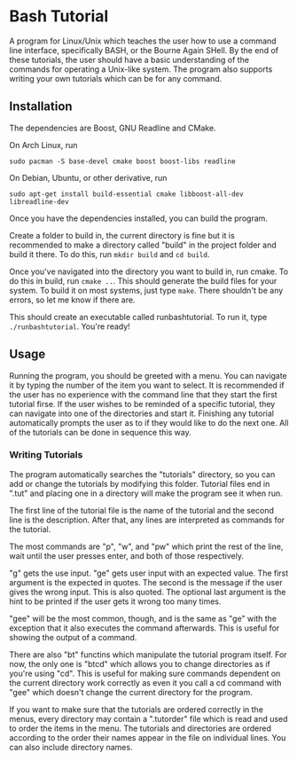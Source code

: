 # Bash Tutorial

A program for Linux/Unix which teaches the user how to use a command line interface, specifically BASH, or the Bourne Again SHell. By the end of these tutorials, the user should have a basic understanding of the commands for operating a Unix-like system. The program also supports writing your own tutorials which can be for any command.

## Installation

The dependencies are Boost, GNU Readline and CMake.

On Arch Linux, run

`sudo pacman -S base-devel cmake boost boost-libs readline`

On Debian, Ubuntu, or other derivative, run

`sudo apt-get install build-essential cmake libboost-all-dev libreadline-dev`

Once you have the dependencies installed, you can build the program.

Create a folder to build in, the current directory is fine but it is recommended to make a directory called "build" in the project folder and build it there. To do this, run `mkdir build` and `cd build`.

Once you've navigated into the directory you want to build in, run cmake. To do this in build, run `cmake ..`. This should generate the build files for your system. To build it on most systems, just type `make`. There shouldn't be any errors, so let me know if there are.

This should create an executable called runbashtutorial. To run it, type `./runbashtutorial`. You're ready!

## Usage

Running the program, you should be greeted with a menu. You can navigate it by typing the number of the item you want to select. It is recommended if the user has no experience with the command line that they start the first tutorial firse. If the user wishes to be reminded of a specific tutorial, they can navigate into one of the directories and start it. Finishing any tutorial automatically prompts the user as to if they would like to do the next one. All of the tutorials can be done in sequence this way.

### Writing Tutorials

The program automatically searches the "tutorials" directory, so you can add or change the tutorials by modifying this folder. Tutorial files end in ".tut" and placing one in a directory will make the program see it when run.

The first line of the tutorial file is the name of the tutorial and the second line is the description. After that, any lines are interpreted as commands for the tutorial.

The most commands are "p", "w", and "pw" which print the rest of the line, wait until the user presses enter, and both of those respectively.

"g" gets the use input. "ge" gets user input with an expected value. The first argument is the expected in quotes. The second is the message if the user gives the wrong input. This is also quoted. The optional last argument is the hint to be printed if the user gets it wrong too many times.

"gee" will be the most common, though, and is the same as "ge" with the exception that it also executes the command afterwards. This is useful for showing the output of a command.

There are also "bt" functins which manipulate the tutorial program itself. For now, the only one is "btcd" which allows you to change directories as if you're using "cd". This is useful for making sure commands dependent on the current directory work correctly as even it you call a cd command with "gee" which doesn't change the current directory for the program.

If you want to make sure that the tutorials are ordered correctly in the menus, every directory may contain a ".tutorder" file which is read and used to order the items in the menu. The tutorials and directories are ordered according to the order their names appear in the file on individual lines. You can also include directory names.
